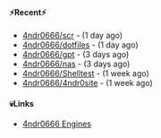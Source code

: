 #### ⚡Recent⚡

- [4ndr0666/scr](https://github.com/4ndr0666/scr) - (1 day ago)
- [4ndr0666/dotfiles](https://github.com/4ndr0666/dotfiles) - (1 day ago)
- [4ndr0666/gpt](https://github.com/4ndr0666/gpt) - (3 days ago)
- [4ndr0666/nas](https://github.com/4ndr0666/nas) - (3 days ago)
- [4ndr0666/Shelltest](https://github.com/4ndr0666/Shelltest) - (1 week ago)
- [4ndr0666/4ndr0site](https://github.com/4ndr0666/4ndr0site) - (1 week ago)

#### 💀Links

- [4ndr0666 Engines](https://github.com/hoothin/SearchJumper/discussions/73)


